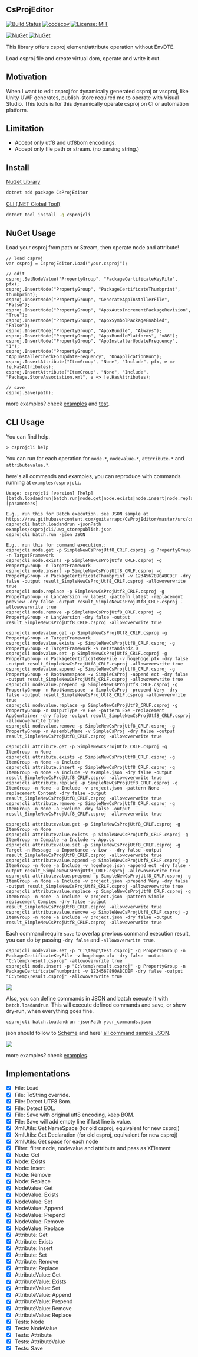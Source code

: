 ## CsProjEditor

[![Build Status](https://cloud.drone.io/api/badges/guitarrapc/CsProjEditor/status.svg)](https://cloud.drone.io/guitarrapc/CsProjEditor) [![codecov](https://codecov.io/gh/guitarrapc/CsProjEditor/branch/master/graph/badge.svg)](https://codecov.io/gh/guitarrapc/CsProjEditor) [![License: MIT](https://img.shields.io/badge/License-MIT-blue.svg)](LICENSE) 

[![NuGet](https://img.shields.io/nuget/v/CsProjEditor.svg?label=CsProjEditor%20nuget)](https://www.nuget.org/packages/CsProjEditor) [![NuGet](https://img.shields.io/nuget/v/csprojcli.svg?label=csprojcli%20nuget)](https://www.nuget.org/packages/csprojcli)

This library offers csproj element/attribute operation without EnvDTE.

Load csproj file and create virtual dom, operate and write it out.

## Motivation

When I want to edit csproj for dynamically generated csproj or vscproj, like Unity UWP generates, publish-store required me to operate with Visual Studio.
This tools is for this dynamically operate csproj on CI or automation platform.

## Limitation

* Accept only utf8 and utf8bom encodings.
* Accept only file path or stream. (no parsing string.)

## Install

[NuGet Library](https://www.nuget.org/packages/CsProjEditor/)

```bash
dotnet add package CsProjEditor
```

[CLI (.NET Global Tool)](https://www.nuget.org/packages/csprojcli/)

```bash
dotnet tool install -g csprojcli
```

## NuGet Usage

Load your csproj from path or Stream, then operate node and attribute!

```chsarp
// load csproj
var csproj = CsprojEditor.Load("your.csproj");

// edit
csproj.SetNodeValue("PropertyGroup", "PackageCertificateKeyFile", pfx);
csproj.InsertNode("PropertyGroup", "PackageCertificateThumbprint", thumbprint);
csproj.InsertNode("PropertyGroup", "GenerateAppInstallerFile", "False");
csproj.InsertNode("PropertyGroup", "AppxAutoIncrementPackageRevision", "True");
csproj.InsertNode("PropertyGroup", "AppxSymbolPackageEnabled", "False");
csproj.InsertNode("PropertyGroup", "AppxBundle", "Always");
csproj.InsertNode("PropertyGroup", "AppxBundlePlatforms", "x86");
csproj.InsertNode("PropertyGroup", "AppInstallerUpdateFrequency", "1");
csproj.InsertNode("PropertyGroup", "AppInstallerCheckForUpdateFrequency", "OnApplicationRun");
csproj.InsertAttribute("ItemGroup", "None", "Include", pfx, e => !e.HasAttributes);
csproj.InsertAttribute("ItemGroup", "None", "Include", "Package.StoreAssociation.xml", e => !e.HasAttributes);

// save
csproj.Save(path);
```

more examples? check [examples](https://github.com/guitarrapc/CsProjEditor/tree/master/examples/CsProjEditorSample) and [test](https://github.com/guitarrapc/CsProjEditor/tree/master/tests/CsProjEditor.Tests).

## CLI Usage

You can find help.

```
> csprojcli help
```

You can run for each operation for `node.*`, `nodevalue.*`, `attrribute.*` and `attributevalue.*`. 

here's all commands and examples, you can reproduce with commands running at `examples/csprojcli`.

```
Usage: csprojcli [version] [help] [batch.loadandrun|batch.run|node.get|node.exists|node.insert|node.replace|node.remove|nodevalue.get|nodevalue.exists|nodevalue.set|nodevalue.append|nodevalue.prepend|nodevalue.replace|nodevalue.remove|attribute.get|attribute.exists|attribute.insert|attribute.replace|attribute.remove|attributevalue.get|attributevalue.exists|attributevalue.set|attributevalue.append|attributevalue.prepend|attributevalue.replace|attributevalue.remove] [parameters]

E.g., run this for Batch execution. see JSON sample at https://raw.githubusercontent.com/guitarrapc/CsProjEditor/master/src/csprojcli/sample.json
csprojcli batch.loadandrun -jsonPath examples/csprojcli/uwp_storepublish.json
csprojcli batch.run -json JSON

E.g., run this for command execution.:
csprojcli node.get -p SimpleNewCsProjUtf8_CRLF.csproj -g PropertyGroup -n TargetFramework
csprojcli node.exists -p SimpleNewCsProjUtf8_CRLF.csproj -g PropertyGroup -n TargetFramework
csprojcli node.insert -p SimpleNewCsProjUtf8_CRLF.csproj -g PropertyGroup -n PackageCertificateThumbprint -v 1234567890ABCDEF -dry false -output result_SimpleNewCsProjUtf8_CRLF.csproj -allowoverwrite true
csprojcli node.replace -p SimpleNewCsProjUtf8_CRLF.csproj -g PropertyGroup -n LangVersion -v latest -pattern latest -replacement preview -dry false -output result_SimpleNewCsProjUtf8_CRLF.csproj -allowoverwrite true
csprojcli node.remove -p SimpleNewCsProjUtf8_CRLF.csproj -g PropertyGroup -n LangVersion -dry false -output result_SimpleNewCsProjUtf8_CRLF.csproj -allowoverwrite true

csprojcli nodevalue.get -p SimpleNewCsProjUtf8_CRLF.csproj -g PropertyGroup -n TargetFramework
csprojcli nodevalue.exists -p SimpleNewCsProjUtf8_CRLF.csproj -g PropertyGroup -n TargetFramework -v netstandard2.0
csprojcli nodevalue.set -p SimpleNewCsProjUtf8_CRLF.csproj -g PropertyGroup -n PackageCertificateKeyFile -v hogehoge.pfx -dry false -output result_SimpleNewCsProjUtf8_CRLF.csproj -allowoverwrite true
csprojcli nodevalue.append -p SimpleNewCsProjUtf8_CRLF.csproj -g PropertyGroup -n RootNamespace -v SimpleCsProj -append ect -dry false -output result_SimpleNewCsProjUtf8_CRLF.csproj -allowoverwrite true
csprojcli nodevalue.prepend -p SimpleNewCsProjUtf8_CRLF.csproj -g PropertyGroup -n RootNamespace -v SimpleCsProj -prepend Very -dry false -output result_SimpleNewCsProjUtf8_CRLF.csproj -allowoverwrite true
csprojcli nodevalue.replace -p SimpleNewCsProjUtf8_CRLF.csproj -g PropertyGroup -n OutputType -v Exe -pattern Exe -replacement AppContainer -dry false -output result_SimpleNewCsProjUtf8_CRLF.csproj -allowoverwrite true
csprojcli nodevalue.remove -p SimpleNewCsProjUtf8_CRLF.csproj -g PropertyGroup -n AssemblyName -v SimpleCsProj -dry false -output result_SimpleNewCsProjUtf8_CRLF.csproj -allowoverwrite true

csprojcli attribute.get -p SimpleNewCsProjUtf8_CRLF.csproj -g ItemGroup -n None
csprojcli attribute.exists -p SimpleNewCsProjUtf8_CRLF.csproj -g ItemGroup -n None -a Include
csprojcli attribute.insert -p SimpleNewCsProjUtf8_CRLF.csproj -g ItemGroup -n None -a Include -v example.json -dry false -output result_SimpleNewCsProjUtf8_CRLF.csproj -allowoverwrite true
csprojcli attribute.replace -p SimpleNewCsProjUtf8_CRLF.csproj -g ItemGroup -n None -a Include -v project.json -pattern None -replacement Content -dry false -output result_SimpleNewCsProjUtf8_CRLF.csproj -allowoverwrite true
csprojcli attribute.remove -p SimpleNewCsProjUtf8_CRLF.csproj -g ItemGroup -n None -a Exclude -dry false -output result_SimpleNewCsProjUtf8_CRLF.csproj -allowoverwrite true

csprojcli attributevalue.get -p SimpleNewCsProjUtf8_CRLF.csproj -g ItemGroup -n None
csprojcli attributevalue.exists -p SimpleNewCsProjUtf8_CRLF.csproj -g ItemGroup -n Compile -a Include -v App.cs
csprojcli attributevalue.set -p SimpleNewCsProjUtf8_CRLF.csproj -g Target -n Message -a Importance -v Low - -dry false -output result_SimpleNewCsProjUtf8_CRLF.csproj -allowoverwrite true
csprojcli attributevalue.append -p SimpleNewCsProjUtf8_CRLF.csproj -g ItemGroup -n None -a Include -v hogehoge.json -append ect -dry false -output result_SimpleNewCsProjUtf8_CRLF.csproj -allowoverwrite true
csprojcli attributevalue.prepend -p SimpleNewCsProjUtf8_CRLF.csproj -g ItemGroup -n None -a Include -v project.json -prepend Very -dry false -output result_SimpleNewCsProjUtf8_CRLF.csproj -allowoverwrite true
csprojcli attributevalue.replace -p SimpleNewCsProjUtf8_CRLF.csproj -g ItemGroup -n None -a Include -v project.json -pattern Simple -replacement Complex -dry false -output result_SimpleNewCsProjUtf8_CRLF.csproj -allowoverwrite true
csprojcli attributevalue.remove -p SimpleNewCsProjUtf8_CRLF.csproj -g ItemGroup -n None -a Include -v project.json -dry false -output result_SimpleNewCsProjUtf8_CRLF.csproj -allowoverwrite true
```

Each command require `save` to overlap previous command execution result, you can do by passing `-dry false` and `-allowoverwrite true`.

```
csprojcli nodevalue.set -p "C:\temp\test.csproj" -g PropertyGroup -n PackageCertificateKeyFile -v hogehoge.pfx -dry false -output "C:\temp\result.csproj" -allowoverwrite true
csprojcli node.insert -p "C:\temp\result.csproj" -g PropertyGroup -n PackageCertificateThumbprint -v 1234567890ABCDEF -dry false -output "C:\temp\result.csproj" -allowoverwrite true
```

![](docs/csprojcli_each_sample.png)


Also, you can define commands in JSON and batch execute it with `batch.loadandrun`.
This will execute defined commands and save, or show dry-run, when everything goes fine.

```
csprojcli batch.loadandrun -jsonPath your_commands.json
```

json should follow to [Scheme](https://github.com/guitarrapc/CsProjEditor/blob/master/src/csprojcli/scheme.json) and here' [all command sample JSON](https://github.com/guitarrapc/CsProjEditor/blob/master/src/csprojcli/sample.json).

![](docs/csprojcli_batch_sample.png)

more examples? check [examples](https://github.com/guitarrapc/CsProjEditor/tree/master/examples/csprojcli).

## Implementations

* [x] File: Load
* [x] File: ToString override.
* [x] File: Detect UTF8 Bom.
* [x] File: Detect EOL.
* [x] File: Save with original utf8 encoding, keep BOM.
* [x] File: Save will add empty line if last line is value.
* [x] XmlUtils: Get NameSpace (for old csproj, equivalent for new csproj)
* [x] XmlUtils: Get Declaration (for old csproj, equivalent for new csproj)
* [x] XmlUtils: Get space for each node
* [x] Filter: filter node, nodevalue and attribute and pass as XElement
* [x] Node: Get
* [x] Node: Exists
* [x] Node: Insert
* [x] Node: Remove
* [x] Node: Replace
* [x] NodeValue: Get
* [x] NodeValue: Exists
* [x] NodeValue: Set
* [x] NodeValue: Append
* [x] NodeValue: Prepend
* [x] NodeValue: Remove
* [x] NodeValue: Replace
* [x] Attribute: Get
* [x] Attribute: Exists
* [x] Attribute: Insert
* [x] Attribute: Set
* [x] Attribute: Remove
* [x] Attribute: Replace
* [x] AttributeValue: Get
* [x] AttributeValue: Exists
* [x] AttributeValue: Set
* [x] AttributeValue: Append
* [x] AttributeValue: Prepend
* [x] AttributeValue: Remove
* [x] AttributeValue: Replace
* [x] Tests: Node
* [x] Tests: NodeValue
* [x] Tests: Attribute
* [x] Tests: AttributeValue
* [x] Tests: Save
